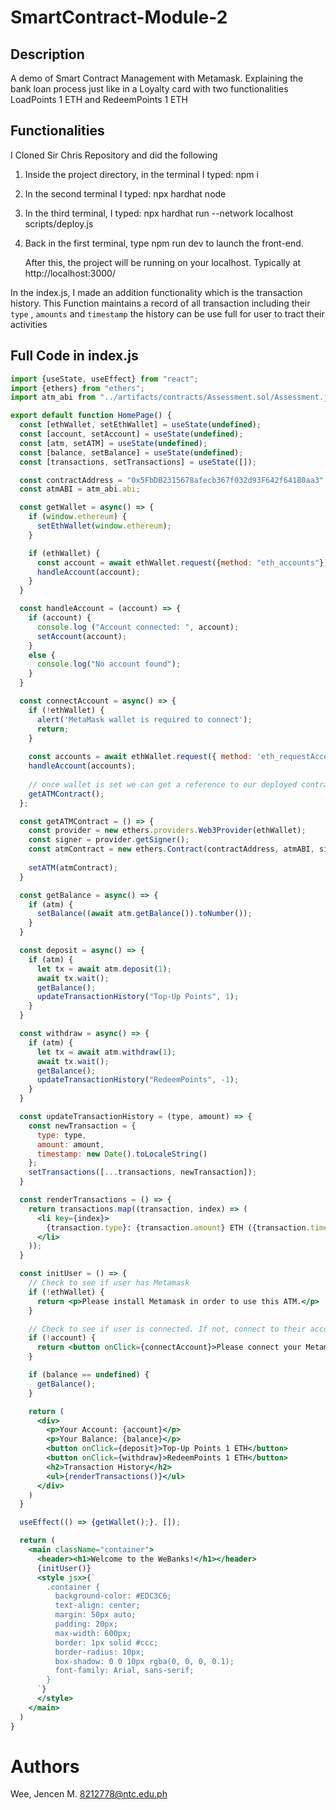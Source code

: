 # SmartContract-Module-2

## Description
A demo of Smart Contract Management with Metamask. Explaining the bank loan process just like in a Loyalty card
with two functionalities LoadPoints 1 ETH and RedeemPoints 1 ETH

## Functionalities 

I Cloned Sir Chris Repository and did the following

1. Inside the project directory, in the terminal I typed: npm i
2. In the second terminal I typed: npx hardhat node
3. In the third terminal, I typed: npx hardhat run --network localhost scripts/deploy.js
4. Back in the first terminal, type npm run dev to launch the front-end.
   
   After this, the project will be running on your localhost. 
  Typically at http://localhost:3000/

In the index.js, I made an addition functionality which is the transaction history. This Function maintains a 
record of all transaction including their `type` , `amounts` and `timestamp` the history can be use full for user 
to tract their activities

## Full Code in index.js 
```jsx
import {useState, useEffect} from "react";
import {ethers} from "ethers";
import atm_abi from "../artifacts/contracts/Assessment.sol/Assessment.json";

export default function HomePage() {
  const [ethWallet, setEthWallet] = useState(undefined);
  const [account, setAccount] = useState(undefined);
  const [atm, setATM] = useState(undefined);
  const [balance, setBalance] = useState(undefined);
  const [transactions, setTransactions] = useState([]);

  const contractAddress = "0x5FbDB2315678afecb367f032d93F642f64180aa3";
  const atmABI = atm_abi.abi;

  const getWallet = async() => {
    if (window.ethereum) {
      setEthWallet(window.ethereum);
    }

    if (ethWallet) {
      const account = await ethWallet.request({method: "eth_accounts"});
      handleAccount(account);
    }
  }

  const handleAccount = (account) => {
    if (account) {
      console.log ("Account connected: ", account);
      setAccount(account);
    }
    else {
      console.log("No account found");
    }
  }

  const connectAccount = async() => {
    if (!ethWallet) {
      alert('MetaMask wallet is required to connect');
      return;
    }
  
    const accounts = await ethWallet.request({ method: 'eth_requestAccounts' });
    handleAccount(accounts);
    
    // once wallet is set we can get a reference to our deployed contract
    getATMContract();
  };

  const getATMContract = () => {
    const provider = new ethers.providers.Web3Provider(ethWallet);
    const signer = provider.getSigner();
    const atmContract = new ethers.Contract(contractAddress, atmABI, signer);
 
    setATM(atmContract);
  }

  const getBalance = async() => {
    if (atm) {
      setBalance((await atm.getBalance()).toNumber());
    }
  }

  const deposit = async() => {
    if (atm) {
      let tx = await atm.deposit(1);
      await tx.wait();
      getBalance();
      updateTransactionHistory("Top-Up Points", 1);
    }
  }

  const withdraw = async() => {
    if (atm) {
      let tx = await atm.withdraw(1);
      await tx.wait();
      getBalance();
      updateTransactionHistory("RedeemPoints", -1);
    }
  }

  const updateTransactionHistory = (type, amount) => {
    const newTransaction = {
      type: type,
      amount: amount,
      timestamp: new Date().toLocaleString()
    };
    setTransactions([...transactions, newTransaction]);
  }

  const renderTransactions = () => {
    return transactions.map((transaction, index) => (
      <li key={index}>
        {transaction.type}: {transaction.amount} ETH ({transaction.timestamp})
      </li>
    ));
  }

  const initUser = () => {
    // Check to see if user has Metamask
    if (!ethWallet) {
      return <p>Please install Metamask in order to use this ATM.</p>
    }

    // Check to see if user is connected. If not, connect to their account
    if (!account) {
      return <button onClick={connectAccount}>Please connect your Metamask wallet</button>
    }

    if (balance == undefined) {
      getBalance();
    }

    return (
      <div>
        <p>Your Account: {account}</p>
        <p>Your Balance: {balance}</p>
        <button onClick={deposit}>Top-Up Points 1 ETH</button>
        <button onClick={withdraw}>RedeemPoints 1 ETH</button>
        <h2>Transaction History</h2>
        <ul>{renderTransactions()}</ul>
      </div>
    )
  }

  useEffect(() => {getWallet();}, []);

  return (
    <main className="container">
      <header><h1>Welcome to the WeBanks!</h1></header>
      {initUser()}
      <style jsx>{`	
        .container {
          background-color: #EDC3C6;
          text-align: center;
          margin: 50px auto;
          padding: 20px;
          max-width: 600px;
          border: 1px solid #ccc;
          border-radius: 10px;
          box-shadow: 0 0 10px rgba(0, 0, 0, 0.1);
          font-family: Arial, sans-serif;
        }
      `}
      </style>
    </main>
  )
}
```

# Authors 
Wee, Jencen M. 8212778@ntc.edu.ph

